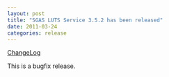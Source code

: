 ```yaml
---
layout: post
title: "SGAS LUTS Service 3.5.2 has been released"
date: 2011-03-24
categories: release
---
```

[ChangeLog](http://svn.cs.umu.se:8765/sgas/browser/luts/luts3-service/tags/luts-service-3.5.2/ChangeLog)

This is a bugfix release.
